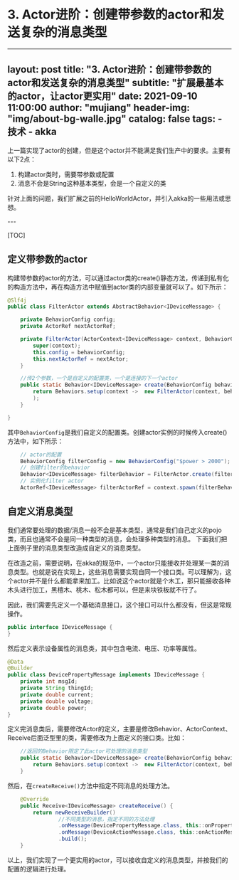 # 3. Actor进阶：创建带参数的actor和发送复杂的消息类型

---
layout:     post
title:      "3. Actor进阶：创建带参数的actor和发送复杂的消息类型"
subtitle:   "扩展最基本的actor，让actor更实用"
date:       2021-09-10 11:00:00
author:     "mujiang"
header-img: "img/about-bg-walle.jpg"
catalog: false
tags:
     - 技术
     - akka   
---

上一篇实现了actor的创建，但是这个actor并不能满足我们生产中的要求。主要有以下2点：

1. 构建actor类时，需要带参数或配置
2. 消息不会是String这种基本类型，会是一个自定义的类

针对上面的问题，我们扩展之前的HelloWorldActor，并引入akka的一些用法或思想。

<p id = "build"></p>
---

[TOC]

## 定义带参数的actor

构建带参数的actor的方法，可以通过actor类的create()静态方法，传递到私有化的构造方法中，再在构造方法中赋值到actor类的内部变量就可以了。如下所示：


```java
@Slf4j
public class FilterActor extends AbstractBehavior<IDeviceMessage> {

    private BehaviorConfig config;
    private ActorRef nextActorRef;

    private FilterActor(ActorContext<IDeviceMessage> context, BehaviorConfig behaviorConfig, ActorRef nextActor) {
        super(context);
        this.config = behaviorConfig;
        this.nextActorRef = nextActor;
    }

    //传2个参数，一个是自定义的配置类，一个是连接的下一个actor
    public static Behavior<IDeviceMessage> create(BehaviorConfig behaviorConfig, ActorRef nextActor) {
        return Behaviors.setup(context ->  new FilterActor(context, behaviorConfig, nextActor)
        );
    }

}
```

其中`BehaviorConfig`是我们自定义的配置类。创建actor实例的时候传入create()方法中，如下所示：


```java
    // actor的配置
    BehaviorConfig filterConfig = new BehaviorConfig("$power > 2000");
    // 创建filter的behavior
    Behavior<IDeviceMessage> filterBehavior = FilterActor.create(filterConfig, null);
    // 实例化filter actor
    ActorRef<IDeviceMessage> filterActorRef = context.spawn(filterBehavior, "Filter");
```


## 自定义消息类型

我们通常要处理的数据/消息一般不会是基本类型，通常是我们自己定义的pojo类，而且也通常不会是同一种类型的消息，会处理多种类型的消息。
下面我们把上面例子里的消息类型改造成自定义的消息类型。

在改造之前，需要说明，在akka的规范中，一个actor只能接收并处理某一类的消息类型。也就是说在实现上，这些消息需要实现自同一个接口类。可以理解为，这个actor并不是什么都能拿来加工。比如说这个actor就是个木工，那只能接收各种木头进行加工，黑檀木、桃木、松木都可以，但是来块铁板就不行了。

因此，我们需要先定义一个基础消息接口，这个接口可以什么都没有，但这是常规操作。

```java
public interface IDeviceMessage {
}
```

然后定义表示设备属性的消息类，其中包含电流、电压、功率等属性。

```java
@Data
@Builder
public class DevicePropertyMessage implements IDeviceMessage {
    private int msgId;
    private String thingId;
    private double current;
    private double voltage;
    private double power;
}
```

定义完消息类后，需要修改Actor的定义，主要是修改Behavior、ActorContext、Receive后面泛型里的类，需要修改为上面定义的接口类。比如：


```java
    //返回的Behavior限定了此actor可处理的消息类型
    public static Behavior<IDeviceMessage> create(BehaviorConfig behaviorConfig, ActorRef<IDeviceMessage> nextActor) {
        return Behaviors.setup(context ->  new FilterActor(context, behaviorConfig, nextActor));
    }
```

然后，在`createReceive()`方法中指定不同消息的处理方法。


```java
    @Override
    public Receive<IDeviceMessage> createReceive() {
        return newReceiveBuilder()
                //不同类型的消息，指定不同的方法处理
                .onMessage(DevicePropertyMessage.class, this::onPropertyMessage)
                .onMessage(DeviceActionMessage.class, this::onActionMessage)
                .build();
    }
```


以上，我们实现了一个更实用的actor，可以接收自定义的消息类型，并按我们的配置的逻辑进行处理。
